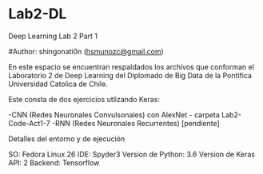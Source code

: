 # Lab2-DL
Deep Learning Lab 2 Part 1

#Author: shingonati0n (hsmunozc@gmail.com)

En este espacio se encuentran respaldados los archivos que conforman el Laboratorio 2 de Deep Learning del Diplomado de Big Data
de la Pontifica Universidad Catolica de Chile. 

Este consta de dos ejercicios utlizando Keras: 

-CNN (Redes Neuronales Convulsonales) con AlexNet - carpeta Lab2-Code-Act1-7
-RNN (Redes Neuronales Recurrentes) [pendiente]

Detalles del entorno y de ejecución

SO: Fedora Linux 26
IDE: Spyder3
Version de Python: 3.6
Version de Keras API: 2
Backend: Tensorflow
